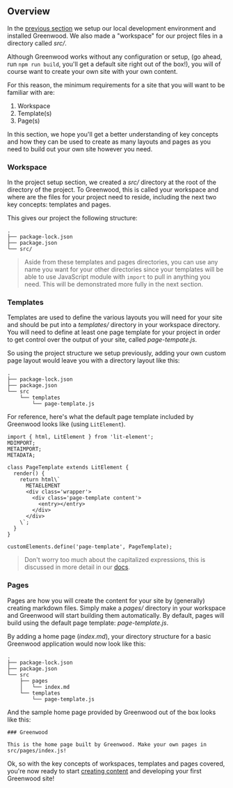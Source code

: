 ## Overview
In the [previous section](/getting-started/project-setup) we setup our local development environment and installed Greenwood.  We also made a "workspace" for our project files in a directory called _src/_.

Although Greenwood works without any configuration or setup, (go ahead, run `npm run build`, you'll get a default site right out of the box!), you will of course want to create your own site with your own content.  

For this reason, the minimum requirements for a site that you will want to be familiar with are:
1. Workspace
1. Template(s)
1. Page(s)

In this section, we hope you'll get a better understanding of key concepts and how they can be used to create as many layouts and pages as you need to build out your own site however you need.

### Workspace
In the project setup section, we created a _src/_ directory at the root of the directory of the project.  To Greenwood, this is called your workspace and where are the files for your project need to reside, including the next two key concepts: templates and pages.

This gives our project the following structure:
```render bash
.
├── package-lock.json
├── package.json
└── src/
```

> Aside from these templates and pages directories, you can use any name you want for your other directories since your templates will be able to use JavaScript module with `import` to pull in anything you need.  This will be demonstrated more fully in the next section.


### Templates
Templates are used to define the various layouts you will need for your site and should be put into a _templates/_ directory in your workspace directory.  You will need to define at least one page template for your project in order to get control over the output of your site, called _page-tempate.js_.


So using the project structure we setup previously, adding your own custom page layout would leave you with a directory layout like this:
```render bash
.
├── package-lock.json
├── package.json
└── src
    └── templates
        └── page-template.js
```

For reference, here's what the default page template included by Greenwood looks like (using `LitElement`).
```render javascript
import { html, LitElement } from 'lit-element';
MDIMPORT;
METAIMPORT;
METADATA;

class PageTemplate extends LitElement {
  render() {
    return html\`
      METAELEMENT
      <div class='wrapper'>
        <div class='page-template content'>
          <entry></entry>
        </div>
      </div>
    \`;
  }
}

customElements.define('page-template', PageTemplate);
```

> Don't worry too much about the capitalized expressions, this is discussed in more detail in our [docs](/docs/template/).


### Pages
Pages are how you will create the content for your site by (generally) creating markdown files.  Simply make a _pages/_ directory in your workspace and Greenwood will start building them automatically.  By default, pages will build using the default page template: _page-template.js_.

By adding a home page (_index.md_), your directory structure for a basic Greenwood application would now look like this:
```render bash
.
├── package-lock.json
├── package.json
└── src
    ├── pages
    │   └── index.md
    └── templates
        └── page-template.js
```

And the sample home page provided by Greenwood out of the box looks like this:
```render md
### Greenwood

This is the home page built by Greenwood. Make your own pages in src/pages/index.js!
```


Ok, so with the key concepts of workspaces, templates and pages covered, you're now ready to start [creating content](/getting-started/creating-content/) and developing your first Greenwood site!
